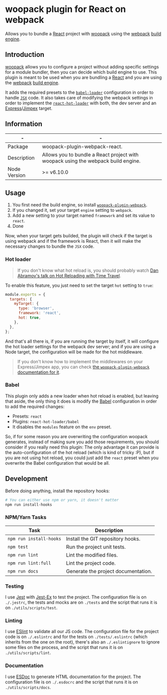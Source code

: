 # woopack plugin for React on webpack

Allows you to bundle a [React](https://reactjs.org/) project with [woopack](https://yarnpkg.com/en/package/woopack) using the [webpack](https://webpack.js.org) [build engine](https://yarnpkg.com/en/package/woopack-plugin-webpack).

## Introduction

[woopack](https://yarnpkg.com/en/package/woopack) allows you to configure a project without adding specific settings for a module bundler, then you can decide which build engine to use. This plugin is meant to be used when you are bundling a [React](https://reactjs.org/) and you are using the [webpack](https://webpack.js.org) [build engine](https://yarnpkg.com/en/package/woopack-plugin-webpack).

It adds the required presets to the [`babel-loader`](https://yarnpkg.com/en/package/babel-loader) configuration in order to handle [`JSX`](https://facebook.github.io/jsx/) code. It also takes care of modifying the webpack settings in order to implement the [`react-hot-loader`](https://yarnpkg.com/en/package/react-hot-loader) with both, the dev server and an [Express](https://expressjs.com)/[Jimpex](https://yarnpkg.com/en/package/jimpex) target.

## Information

| -            | -                                                                                      |
|--------------|----------------------------------------------------------------------------------------|
| Package      | woopack-plugin-webpack-react.                                                          |
| Description  | Allows you to bundle a React project with woopack using the webpack build engine.      |
| Node Version | >= v6.10.0                                                                             |

## Usage

1. You first need the build engine, so install [`woopack-plugin-webpack`](https://yarnpkg.com/en/package/woopack-plugin-webpack).
2. If you changed it, set your target `engine` setting to `webpack`.
3. Add a new setting to your target named `framework` and set its value to `react`.
4. Done

Now, when your target gets builded, the plugin will check if the target is using webpack and if the framework is React, then it will make the necessary changes to bundle the `JSX` code.

### Hot loader

> If you don't know what hot reload is, you should probably watch [Dan Abramov's talk on Hot Reloading with Time Travel](https://www.youtube.com/watch?v=xsSnOQynTHs).

To enable this feature, you just need to set the target `hot` setting to `true`:

```js
module.exports = {
  targets: {
    myTarget: {
      type: 'browser',
      framework: 'react',
      hot: true,
    },
  },
};
```

And that's all there is, if you are running the target by itself, it will configure the hot loader settings for the webpack dev server; and if you are using a Node target, the configuration will be made for the hot middleware.

> If you don't know how to implement the middlewares on your Express/Jimpex app, you can check [the `woopack-plugin-webpack` documentation for it](https://homer0.github.io/woopack-plugin-webpack/#middleware-implementation).

### Babel

This plugin only adds a new loader when hot reload is enabled, but leaving that aside, the only thing it does is modify the [Babel](https://babeljs.io) configuration in order to add the required changes:

- Presets: `react`
- Plugins: `react-hot-loader/babel`
- It disables the `modules` feature on the `env` preset.


So, if for some reason you are overwriting the configuration woopack generates, instead of making sure you add those requirements, you should consider if you really need this plugin: The only advantage it can provide is the auto-configuration of the hot reload (which is kind of tricky :P), but if you are not using hot reload, you could just add the `react` preset when you overwrite the Babel configuration that would be all.

## Development

Before doing anything, install the repository hooks:

```bash
# You can either use npm or yarn, it doesn't matter
npm run install-hooks
```

### NPM/Yarn Tasks

| Task                    | Description                         |
|-------------------------|-------------------------------------|
| `npm run install-hooks` | Install the GIT repository hooks.   |
| `npm test`              | Run the project unit tests.         |
| `npm run lint`          | Lint the modified files.            |
| `npm run lint:full`     | Lint the project code.              |
| `npm run docs`          | Generate the project documentation. |

### Testing

I use [Jest](https://facebook.github.io/jest/) with [Jest-Ex](https://yarnpkg.com/en/package/jest-ex) to test the project. The configuration file is on `./.jestrc`, the tests and mocks are on `./tests` and the script that runs it is on `./utils/scripts/test`.

### Linting

I use [ESlint](http://eslint.org) to validate all our JS code. The configuration file for the project code is on `./.eslintrc` and for the tests on `./tests/.eslintrc` (which inherits from the one on the root), there's also an `./.eslintignore` to ignore some files on the process, and the script that runs it is on `./utils/scripts/lint`.

### Documentation

I use [ESDoc](http://esdoc.org) to generate HTML documentation for the project. The configuration file is on `./.esdocrc` and the script that runs it is on `./utils/scripts/docs`.